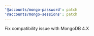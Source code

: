 ```yaml
---
'@accounts/mongo-password': patch
'@accounts/mongo-sessions': patch
---
```


Fix compatibility issue with MongoDB 4.X